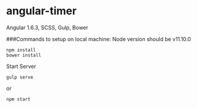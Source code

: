 # angular-timer
Angular 1.6.3, SCSS, Gulp, Bower


###Commands to setup on local machine:
Node version should be
v11.10.0


```
npm install
bower install
```

Start Server
```
gulp serve
```
or
```
npm start
```